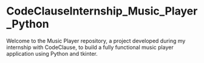 # CodeClauseInternship_Music_Player_Python
Welcome to the Music Player repository, a project developed during my internship with CodeClause, to build a fully functional music player application using Python and tkinter.

